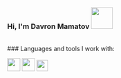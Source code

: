 ### Hi, I'm Davron Mamatov <img src="https://media.giphy.com/media/hvRJCLFzcasrR4ia7z/giphy.gif" width="50px"/>
<br/>
### Languages and tools I work with:

<code><img src="https://www.freeiconspng.com/thumbs/html5-icon/html5-icon-4.png" width="30px"/></code>
<code><img src="https://icon-library.com/images/css-icon-png/css-icon-png-8.jpg" width="30px"/></code>
<code><img src="https://iconape.com/wp-content/png_logo_vector/node-sass.png" width="26px"/></code>
